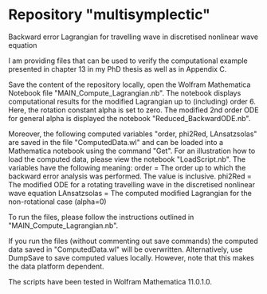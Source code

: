 # Repository "multisymplectic"
Backward error Lagrangian for travelling wave in discretised nonlinear wave equation

I am providing files that can be used to verify the computational example presented in chapter 13 in my PhD thesis as well as in Appendix C.

Save the content of the repository locally, open the Wolfram Mathematica Notebook file "MAIN_Compute_Lagrangian.nb". The notebook displays computational results for the modified Lagrangian up to (including) order 6. Here, the rotation constant alpha is set to zero. The modified 2nd order ODE for general alpha is displayed the notebook "Reduced_BackwardODE.nb".

Moreover, the following computed variables "order, phi2Red, LAnsatzsolas" are saved in the file "ComputedData.wl" and can be loaded into a Mathematica notebook using the command "Get". For an illustration how to load the computed data, please view the notebook "LoadScript.nb". The variables have the following meaning:
order = The order up to which the backward error analysis was performed. The value is inclusive.
phi2Red = The modified ODE for a rotating travelling wave in the discretised nonlinear wave equation
LAnsatzsolas = The computed modified Lagrangian for the non-rotational case (alpha=0) 

To run the files, please follow the instructions outlined in "MAIN_Compute_Lagrangian.nb".

If you run the files (without commenting out save commands) the computed data saved in "ComputedData.wl" will be overwritten. Alternatively, use DumpSave to save computed values locally. However, note that this makes the data platform dependent.

The scripts have been tested in Wolfram Mathematica 11.0.1.0. 
